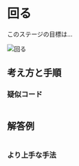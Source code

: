 # 回る

このステージの目標は...

![回る]()




## 考え方と手順

### 疑似コード

```
```

## 解答例

```swift
```

### より上手な手法

```swift
```